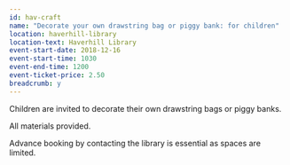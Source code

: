 ```yaml
---
id: hav-craft
name: "Decorate your own drawstring bag or piggy bank: for children"
location: haverhill-library
location-text: Haverhill Library
event-start-date: 2018-12-16
event-start-time: 1030
event-end-time: 1200
event-ticket-price: 2.50
breadcrumb: y
---
```


Children are invited to decorate their own drawstring bags or piggy banks.

All materials provided.

Advance booking by contacting the library is essential as spaces are limited.
